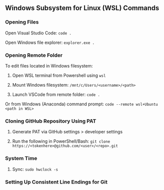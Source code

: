 ## Windows Subsystem for Linux (WSL) Commands

### Opening Files

Open Visual Studio Code: `code .`

Open Windows file explorer: `explorer.exe .`

### Opening Remote Folder

To edit files located in Windows filesystem:

1. Open WSL terminal from Powershell using `wsl`

2. Mount Windows filesystem: `/mnt/c/Users/<username>/<path>`

3. Launch VSCode from remote folder: `code .`

Or from Windows (Anaconda) command prompt: `code --remote wsl+Ubuntu <path in WSL>`

### Cloning GitHub Repository Using PAT

1. Generate PAT via GitHub settings > developer settings

2. Run the following in PowerShell/Bash: `git clone https://<tokenhere>@github.com/<user>/<repo>.git`

### System Time

1. Sync: `sudo hwclock -s`

### Setting Up Consistent Line Endings for Git

